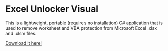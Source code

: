 # Excel Unlocker Visual

This is a lightweight, portable (requires no installation) C# application that is used to remove worksheet and VBA protection from Microsoft Excel .xlsx and .xlsm files.

[Download it here!](https://github.com/ajott/Excel-Unlocker/raw/master/bin/Release/ExcelUnlockerVisual.exe)